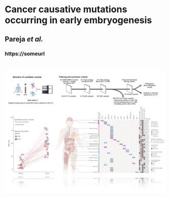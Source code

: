 # Cancer causative mutations occurring in early embryogenesis
## Pareja *et al.*
### https://someurl
&nbsp;
&nbsp;
&nbsp;

![Front page](https://github.com/ndbrown6/MSK-MM-FGPZ/blob/nb4/ext/mm.png)
